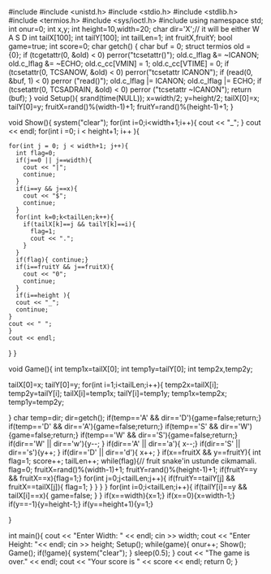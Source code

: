 #include <iostream>
#include <unistd.h>
#include <stdio.h>
#include <stdlib.h>
#include <termios.h>
#include <sys/ioctl.h>
#include <vector>
using namespace std;
int onur=0;
int x,y;
int height=10,width=20;
char dir='X';// it will be either W A S D
int tailX[100];
int tailY[100];
int tailLen=1;
int fruitX,fruitY;
bool game=true;
int score=0;
char getch() {
        char buf = 0;
        struct termios old = {0};
        if (tcgetattr(0, &old) < 0)
                perror("tcsetattr()");
        old.c_lflag &= ~ICANON;
        old.c_lflag &= ~ECHO;
        old.c_cc[VMIN] = 1;
        old.c_cc[VTIME] = 0;
        if (tcsetattr(0, TCSANOW, &old) < 0)
                perror("tcsetattr ICANON");
        if (read(0, &buf, 1) < 0)
                perror ("read()");
        old.c_lflag |= ICANON;
        old.c_lflag |= ECHO;
        if (tcsetattr(0, TCSADRAIN, &old) < 0)
                perror ("tcsetattr ~ICANON");
        return (buf);
}
void Setup(){
srand(time(NULL));
 x=width/2;
 y=height/2;
 tailX[0]=x;
 tailY[0]=y;
fruitX=rand()%(width-1)+1;
fruitY=rand()%(height-1)+1;
}

void Show(){
  system("clear");
  for(int i=0;i<width+1;i++){
    cout << "_";
  }
  cout << endl;
  for(int i =0; i < height+1; i++ ){

    for(int j = 0; j < width+1; j++){
      int flag=0;
      if(j==0 || j==width){
        cout << "|";
        continue;
      }
      if(i==y && j==x){
        cout << "$";
        continue;
      }
      for(int k=0;k<tailLen;k++){
        if(tailX[k]==j && tailY[k]==i){
          flag=1;
          cout << ".";
        }
      }
      if(flag){ continue;}
      if(i==fruitY && j==fruitX){
        cout << "0";
        continue;
      }
      if(i==height ){
      cout << "_";
      continue;
    }
    cout << " ";
    }
    cout << endl;
  }
}

void Game(){
  int temp1x=tailX[0];
  int temp1y=tailY[0];
  int temp2x,temp2y;

  tailX[0]=x;
  tailY[0]=y;
  for(int i=1;i<tailLen;i++){
    temp2x=tailX[i];
    temp2y=tailY[i];
    tailX[i]=temp1x;
    tailY[i]=temp1y;
    temp1x=temp2x;
    temp1y=temp2y;

  }
  char temp=dir;
  dir=getch();
  if(temp=='A' && dir=='D'){game=false;return;}
  if(temp=='D' && dir=='A'){game=false;return;}
  if(temp=='S' && dir=='W'){game=false;return;}
  if(temp=='W' && dir=='S'){game=false;return;}
  if(dir=='W' || dir=='w'){y--; }
  if(dir=='A' || dir=='a'){ x--;}
  if(dir=='S' || dir=='s'){y++; }
  if(dir=='D' || dir=='d'){ x++; }
  if(x==fruitX && y==fruitY){
    int flag=1;
    score++;
    tailLen++;
    while(flag){// fruit snake'in ustunde cikmamali.
      flag=0;
      fruitX=rand()%(width-1)+1;
      fruitY=rand()%(height-1)+1;
      if(fruitY==y && fruitX==x){flag=1;}
      for(int j=0;j<tailLen;j++){
        if(fruitY==tailY[j] && fruitX==tailX[j]){
          flag=1;
        }
      }
    }
  }
  for(int i=0;i<tailLen;i++){
    if(tailY[i]==y && tailX[i]==x){
      game=false;
    }
  }
  if(x==width){x=1;}
  if(x==0){x=width-1;}
  if(y==-1){y=height-1;}
  if(y==height+1){y=1;}

}


int main(){
  cout << "Enter Width: " << endl;
  cin >> width;
  cout << "Enter Height: "<< endl;
  cin >> height;
  Setup();
  while(game){
    onur++;
    Show();
    Game();
    if(!game){
      system("clear");
    }
    sleep(0.5);
  }
  cout << "The game is over." << endl;
  cout << "Your score is " << score << endl;
  return 0;
}
